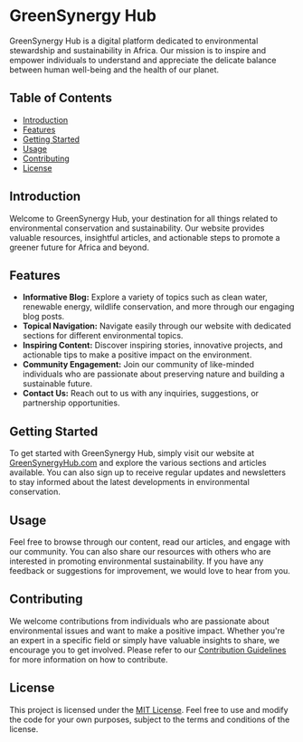 # GreenSynergy Hub

GreenSynergy Hub is a digital platform dedicated to environmental stewardship and sustainability in Africa. Our mission is to inspire and empower individuals to understand and appreciate the delicate balance between human well-being and the health of our planet.

## Table of Contents
- [Introduction](#introduction)
- [Features](#features)
- [Getting Started](#getting-started)
- [Usage](#usage)
- [Contributing](#contributing)
- [License](#license)

## Introduction
Welcome to GreenSynergy Hub, your destination for all things related to environmental conservation and sustainability. Our website provides valuable resources, insightful articles, and actionable steps to promote a greener future for Africa and beyond.

## Features
- **Informative Blog:** Explore a variety of topics such as clean water, renewable energy, wildlife conservation, and more through our engaging blog posts.
- **Topical Navigation:** Navigate easily through our website with dedicated sections for different environmental topics.
- **Inspiring Content:** Discover inspiring stories, innovative projects, and actionable tips to make a positive impact on the environment.
- **Community Engagement:** Join our community of like-minded individuals who are passionate about preserving nature and building a sustainable future.
- **Contact Us:** Reach out to us with any inquiries, suggestions, or partnership opportunities.

## Getting Started
To get started with GreenSynergy Hub, simply visit our website at [GreenSynergyHub.com](#) and explore the various sections and articles available. You can also sign up to receive regular updates and newsletters to stay informed about the latest developments in environmental conservation.

## Usage
Feel free to browse through our content, read our articles, and engage with our community. You can also share our resources with others who are interested in promoting environmental sustainability. If you have any feedback or suggestions for improvement, we would love to hear from you.

## Contributing
We welcome contributions from individuals who are passionate about environmental issues and want to make a positive impact. Whether you're an expert in a specific field or simply have valuable insights to share, we encourage you to get involved. Please refer to our [Contribution Guidelines](#) for more information on how to contribute.

## License
This project is licensed under the [MIT License](#). Feel free to use and modify the code for your own purposes, subject to the terms and conditions of the license.
